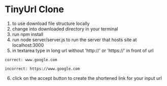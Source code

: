 # TinyUrl Clone 

1) to use download file structure locally 
2) change into downloaded directory in your terminal
3) run npm install
4) run node server/server.js to run the server that hosts site at localhost:3000
5) in textarea type in long url without 'http://' or 'https://' in front of url 

```correct: www.google.com``` 

```incorrect: https://www.google.com```

6) click on the accept button to create the shortened link for your input url 
